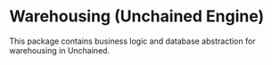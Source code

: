 # Warehousing (Unchained Engine)

This package contains business logic and database abstraction for warehousing in Unchained.
